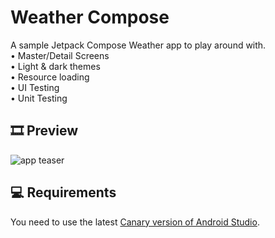 # Weather Compose
A sample Jetpack Compose Weather app to play around with.
<br> • Master/Detail Screens<br>• Light & dark themes<br>• Resource loading<br>• UI Testing <br>• Unit Testing

## 🎞️ Preview
![app teaser](https://user-images.githubusercontent.com/32451994/113923167-8127ad00-97e8-11eb-93e4-600ed6357b91.gif)

## 💻 Requirements
You need to use the latest [Canary version of Android Studio](https://developer.android.com/studio/preview).
